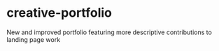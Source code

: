 # creative-portfolio
New and improved portfolio featuring more descriptive contributions to landing page work
